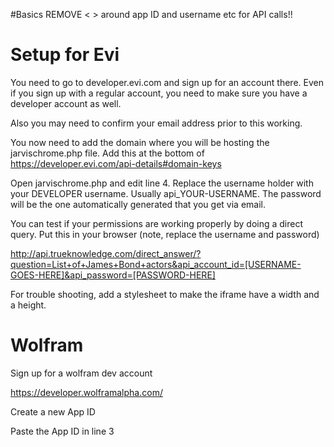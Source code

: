 #Basics
REMOVE < > around app ID and username etc for API calls!!

# Setup for Evi

You need to go to developer.evi.com and sign up for an account there. Even if you sign up with a regular account, you need to make sure you have a developer account as well.

Also you may need to confirm your email address prior to this working.

You now need to add the domain where you will be hosting the jarvischrome.php file. Add this at the bottom of https://developer.evi.com/api-details#domain-keys

Open jarvischrome.php and edit line 4. Replace the username holder with your DEVELOPER username. Usually api_YOUR-USERNAME. The password will be the one automatically generated that you get via email.

You can test if your permissions are working properly by doing a direct query. Put this in your browser (note, replace the username and password)

http://api.trueknowledge.com/direct_answer/?question=List+of+James+Bond+actors&api_account_id=[USERNAME-GOES-HERE]&api_password=[PASSWORD-HERE]

For trouble shooting, add a stylesheet to make the iframe have a width and a height.

# Wolfram 

Sign up for a wolfram dev account

https://developer.wolframalpha.com/

Create a new App ID

Paste the App ID in line 3
